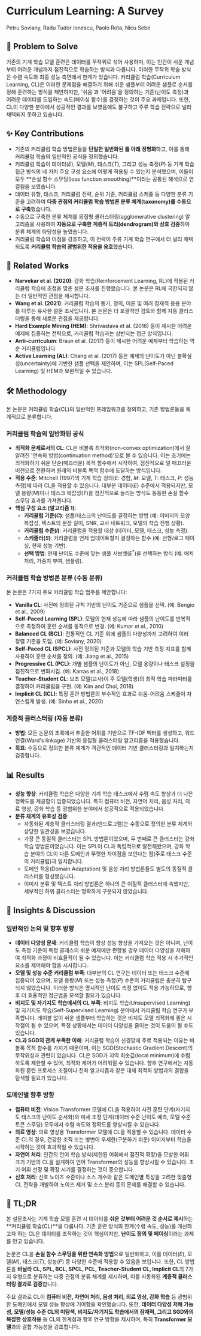 # Curriculum Learning: A Survey
Petru Soviany, Radu Tudor Ionescu, Paolo Rota, Nicu Sebe

## 🧩 Problem to Solve
기존의 기계 학습 모델 훈련은 데이터를 무작위로 섞어 사용하며, 이는 인간이 쉬운 개념부터 어려운 개념까지 점진적으로 학습하는 방식과 다릅니다. 이러한 무작위 학습 방식은 수렴 속도와 최종 성능 측면에서 한계가 있습니다. 커리큘럼 학습(Curriculum Learning, CL)은 이러한 문제점을 해결하기 위해 쉬운 샘플부터 어려운 샘플로 순서를 정해 훈련하는 방식을 제안하지만, '쉬움'과 '어려움'을 정의하는 기준(난이도 측정)과 어려운 데이터를 도입하는 속도(페이싱 함수)를 결정하는 것이 주요 과제입니다. 또한, CL이 다양한 분야에서 성공적인 결과를 보였음에도 불구하고 주류 학습 전략으로 널리 채택되지 못하고 있습니다.

## ✨ Key Contributions
- 기존의 커리큘럼 학습 방법론들을 **단일한 일반화된 틀 아래 정형화**하고, 이를 통해 커리큘럼 학습의 일반적인 공식을 정의했습니다.
- 커리큘럼 학습이 데이터($E$), 모델($M$), 태스크($T$), 그리고 성능 측정($P$) 등 기계 학습 접근 방식의 네 가지 주요 구성 요소에 어떻게 적용될 수 있는지 분석했으며, 이들이 모두 **손실 함수 스무딩(loss function smoothing)**이라는 공통된 해석으로 연결됨을 보였습니다.
- 데이터 유형, 태스크, 커리큘럼 전략, 순위 기준, 커리큘럼 스케줄 등 다양한 분류 기준을 고려하여 **다중 관점의 커리큘럼 학습 방법론 분류 체계(taxonomy)를 수동으로 구축**했습니다.
- 수동으로 구축한 분류 체계를 응집형 클러스터링(agglomerative clustering) 알고리즘을 사용하여 **자동으로 구축한 계층적 트리(dendrogram)와 상호 검증**하여 분류 체계의 타당성을 높였습니다.
- 커리큘럼 학습의 이점을 강조하고, 이 전략이 주류 기계 학습 연구에서 더 널리 채택되도록 **커리큘럼 학습의 광범위한 적용을 옹호**했습니다.

## 📎 Related Works
- **Narvekar et al. (2020)**: 강화 학습(Reinforcement Learning, RL)에 적용된 커리큘럼 학습에 초점을 맞춘 설문 조사를 진행했습니다. 본 논문은 RL에 국한되지 않는 더 일반적인 관점을 제시합니다.
- **Wang et al. (2021)**: 커리큘럼 학습의 동기, 정의, 이론 및 여러 잠재적 응용 분야를 다루는 유사한 설문 조사입니다. 본 논문은 더 포괄적인 검토와 함께 자동 클러스터링을 통해 새로운 관점을 제공합니다.
- **Hard Example Mining (HEM)**: Shrivastava et al. (2016) 등이 제시한 어려운 예제에 집중하는 전략으로, 커리큘럼 학습과는 상반되는 접근 방식입니다.
- **Anti-curriculum**: Braun et al. (2017) 등이 제시한 어려운 예제부터 학습하는 역순 커리큘럼입니다.
- **Active Learning (AL)**: Chang et al. (2017) 등은 예제의 난이도가 아닌 불확실성(uncertainty)에 기반한 샘플 선택을 제안하며, 이는 SPL(Self-Paced Learning) 및 HEM과 보완적일 수 있습니다.

## 🛠️ Methodology
본 논문은 커리큘럼 학습(CL)의 일반적인 프레임워크를 정의하고, 기존 방법론들을 체계적으로 분류합니다.

### 커리큘럼 학습의 일반화된 공식
- **최적화 문제로서의 CL**: CL은 비볼록 최적화(non-convex optimization)에서 잘 알려진 '연속화 방법(continuation method)'으로 볼 수 있습니다. 이는 초기에는 최적화하기 쉬운 단순(매끄러운) 목적 함수에서 시작하여, 점진적으로 덜 매끄러운 버전으로 전환하며 원래의 비볼록 목적 함수에 도달하는 방식입니다.
- **적용 수준**: Mitchell (1997)의 기계 학습 정의($E$: 경험, $M$: 모델, $T$: 태스크, $P$: 성능 측정)에 따라 CL을 적용할 수 있습니다. 대부분 데이터($E$) 수준에서 적용되지만, 모델 용량($M$)이나 태스크 복잡성($T$)을 점진적으로 늘리는 방식도 동등한 손실 함수 스무딩 효과를 가져옵니다.
- **핵심 구성 요소 (알고리즘 1)**:
    - **커리큘럼 기준($C$)**: 샘플/태스크의 난이도를 결정하는 방법 (예: 이미지의 모양 복잡성, 텍스트의 문장 길이, SNR, 교사 네트워크, 모델의 학습 진행 상황).
    - **커리큘럼 수준($l$)**: 커리큘럼을 적용할 대상 (데이터, 모델, 태스크, 성능 측정).
    - **스케줄러($S$)**: 커리큘럼을 언제 업데이트할지 결정하는 함수 (예: 선형/로그 페이싱, 현재 성능 기반).
    - **선택 방법**: 현재 난이도 수준에 맞는 샘플 서브셋($E^*$)을 선택하는 방식 (예: 배치 처리, 가중치 부여, 샘플링).

### 커리큘럼 학습 방법론 분류 (수동 분류)
본 논문은 7가지 주요 커리큘럼 학습 범주를 제안합니다:
- **Vanilla CL**: 사전에 정의된 규칙 기반의 난이도 기준으로 샘플을 선택. (예: Bengio et al., 2009)
- **Self-Paced Learning (SPL)**: 모델의 현재 성능에 따라 샘플의 난이도를 반복적으로 측정하여 훈련 순서를 동적으로 변경. (예: Kumar et al., 2010)
- **Balanced CL (BCL)**: 전통적인 CL 기준 외에 샘플의 다양성까지 고려하여 여러 정렬 기준을 도입. (예: Soviany, 2020)
- **Self-Paced CL (SPCL)**: 사전 정의된 기준과 모델의 학습 기반 측정 지표를 함께 사용하여 훈련 순서를 정의. (예: Jiang et al., 2015)
- **Progressive CL (PCL)**: 개별 샘플의 난이도가 아닌, 모델 용량이나 태스크 설정을 점진적으로 변화시킴. (예: Karras et al., 2018)
- **Teacher-Student CL**: 보조 모델(교사)이 주 모델(학생)의 최적 학습 파라미터를 결정하여 커리큘럼을 구현. (예: Kim and Choi, 2018)
- **Implicit CL (ICL)**: 특정 훈련 방법론의 부수적인 효과로 쉬움-어려움 스케줄이 자연스럽게 발생. (예: Sinha et al., 2020)

### 계층적 클러스터링 (자동 분류)
- **방법**: 모든 논문의 초록에서 추출한 어휘를 기반으로 TF-IDF 벡터를 생성하고, 워드 연결(Ward's linkage) 기반의 응집형 클러스터링 알고리즘을 적용했습니다.
- **목표**: 수동으로 정의한 분류 체계가 객관적인 데이터 기반 클러스터링과 일치하는지 검증합니다.

## 📊 Results
- **성능 향상**: 커리큘럼 학습은 다양한 기계 학습 태스크에서 수렴 속도 향상과 더 나은 정확도를 제공함이 입증되었습니다. 특히 컴퓨터 비전, 자연어 처리, 음성 처리, 의료 영상, 강화 학습 등 광범위한 분야에서 성공적으로 적용되었습니다.
- **분류 체계의 유효성 검증**:
    - 자동화된 계층적 클러스터링 결과(덴드로그램)는 수동으로 정의한 분류 체계와 상당한 일관성을 보였습니다.
    - 가장 큰 동질적 클러스터는 SPL 방법론이었으며, 두 번째로 큰 클러스터는 강화 학습 방법론이었습니다. 이는 SPL이 CL과 독립적으로 발전해왔으며, 강화 학습 분야의 CL이 다른 도메인과 뚜렷한 차이점을 보인다는 점(주로 태스크 수준의 커리큘럼)과 일치합니다.
    - 도메인 적응(Domain Adaptation) 및 음성 처리 방법론들도 별도의 동질적 클러스터를 형성했습니다.
    - 이미지 분류 및 텍스트 처리 방법론은 하나의 큰 이질적 클러스터에 속했지만, 세부적인 하위 클러스터는 명확하게 구분되지 않았습니다.

## 🧠 Insights & Discussion
### 일반적인 논의 및 향후 방향
- **데이터 다양성 문제**: 커리큘럼 학습이 항상 성능 향상을 가져오는 것은 아니며, 난이도 측정 기준이 특정 클래스의 쉬운 예제에만 편향될 경우 데이터 다양성을 저해하여 최적화 과정이 비효율적이 될 수 있습니다. 이는 커리큘럼 학습 적용 시 추가적인 요소를 제어해야 함을 시사합니다.
- **모델 및 성능 수준 커리큘럼 부족**: 대부분의 CL 연구는 데이터 또는 태스크 수준에 집중되어 있으며, 모델 용량($M$) 또는 성능 측정($P$) 수준의 커리큘럼은 충분히 탐구되지 않았습니다. 이러한 방식은 명시적인 난이도 측정 없이도 적용 가능하므로, 향후 더 효율적인 접근법을 모색할 필요가 있습니다.
- **비지도 및 자기지도 학습에서의 CL 부족**: 비지도 학습(Unsupervised Learning) 및 자기지도 학습(Self-Supervised Learning) 분야에서 커리큘럼 학습 연구가 부족합니다. 레이블 없이 쉬운 샘플부터 학습하는 것은 비지도 모델 최적화에 좋은 시작점이 될 수 있으며, 특정 상황에서는 데이터 다양성을 줄이는 것이 도움이 될 수도 있습니다.
- **CL과 SGD의 관계 부족한 이해**: 커리큘럼 학습이 신경망에 주로 적용되는 이유는 비볼록 목적 함수를 가지기 때문이며, 이는 SGD(Stochastic Gradient Descent)의 무작위성과 관련이 있습니다. CL은 SGD가 지역 최솟값(local minimum)에 수렴하도록 제한할 수 있어, 최적화 제어가 어려워질 수 있습니다. 향후 연구에서는 자동화된 훈련 프로세스 조절이나 진화 알고리즘과 같은 대체 최적화 방법과의 결합을 탐색할 필요가 있습니다.

### 도메인별 향후 방향
- **컴퓨터 비전**: Vision Transformer 모델에 CL을 적용하여 사전 훈련 단계(자기지도 태스크의 난이도 순서화)와 미세 조정 단계(데이터 수준 난이도 예측, 모델 수준 토큰 스무딩) 모두에서 수렴 속도와 정확도를 향상시킬 수 있습니다.
- **의료 영상**: 의료 영상용 Transformer 모델에 CL을 적용할 수 있습니다. 데이터 수준 CL의 경우, 건강한 조직 또는 병변이 우세한(구분하기 쉬운) 이미지부터 학습을 시작하는 것이 효과적일 수 있습니다.
- **자연어 처리**: 인간의 언어 학습 방식(제한된 어휘에서 점진적 확장)을 모방한 어휘 크기 기반의 CL을 설계하여 언어 Transformer의 성능을 향상시킬 수 있습니다. 초기 어휘 선정 및 확장 시기를 결정하는 것이 중요합니다.
- **신호 처리**: 신호 노이즈 수준이나 소스 개수와 같은 도메인별 특성을 고려한 맞춤형 CL 전략을 개발하여 노이즈 제거 및 소스 분리 등의 문제를 해결할 수 있습니다.

## 📌 TL;DR
본 설문조사는 기계 학습 모델 훈련 시 데이터를 **쉬운 것부터 어려운 것 순서로 제시**하는 **커리큘럼 학습(CL)**을 다룹니다. 기존 훈련 방식의 한계(수렴 속도, 성능)를 개선하고자 하는 CL은 데이터를 조작하는 것이 핵심이지만, **난이도 정의 및 페이싱**이라는 과제를 안고 있습니다.

논문은 CL을 **손실 함수 스무딩을 위한 연속화 방법**으로 일반화하고, 이를 데이터($E$), 모델($M$), 태스크($T$), 성능($P$) 등 다양한 수준에 적용할 수 있음을 보입니다. 또한, CL 방법론을 **바닐라 CL, SPL, BCL, SPCL, PCL, Teacher-Student CL, Implicit CL**의 7가지 유형으로 분류하는 다중 관점의 분류 체계를 제시하며, 이를 자동화된 **계층적 클러스터링 결과로 검증**합니다.

주요 결과로 CL이 **컴퓨터 비전, 자연어 처리, 음성 처리, 의료 영상, 강화 학습** 등 광범위한 도메인에서 모델 성능 향상에 기여함을 확인했습니다. 또한, **데이터 다양성 저해 가능성, 모델/성능 수준 CL의 미탐색, 비지도/자기지도 학습에서의 잠재력, 그리고 SGD와의 복잡한 상호작용** 등 CL의 한계점과 향후 연구 방향을 제시하며, 특히 **Transformer 모델**과의 결합 가능성을 강조합니다.